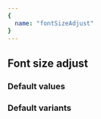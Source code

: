 ```yaml
---
{
  name: "fontSizeAdjust"
}
---
```


## Font size adjust

### Default values
<!-- defaults.values.start -->
<!-- defaults.values.end -->


### Default variants
<!-- defaults.variants.start -->
<!-- defaults.variants.end -->
